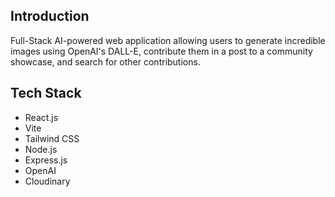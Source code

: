 ## Introduction

Full-Stack AI-powered web application allowing users to generate incredible images using OpenAI's DALL-E, contribute them in a post to a community showcase, and search for other contributions.


## Tech Stack

- React.js
- Vite
- Tailwind CSS
- Node.js
- Express.js
- OpenAI
- Cloudinary